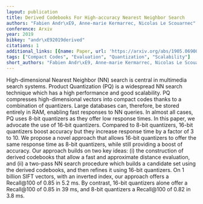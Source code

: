 ```yaml
---
layout: publication
title: Derived Codebooks For High-accuracy Nearest Neighbor Search
authors: "Fabien Andr\xE9, Anne-marie Kermarrec, Nicolas Le Scouarnec"
conference: Arxiv
year: 2019
bibkey: "andr\xE92019derived"
citations: 1
additional_links: [{name: Paper, url: 'https://arxiv.org/abs/1905.06900'}]
tags: ["Compact Codes", "Evaluation", "Quantization", "Scalability"]
short_authors: "Fabien Andr\xE9, Anne-marie Kermarrec, Nicolas Le Scouarnec"
---
```

High-dimensional Nearest Neighbor (NN) search is central in multimedia search
systems. Product Quantization (PQ) is a widespread NN search technique which
has a high performance and good scalability. PQ compresses high-dimensional
vectors into compact codes thanks to a combination of quantizers. Large
databases can, therefore, be stored entirely in RAM, enabling fast responses to
NN queries. In almost all cases, PQ uses 8-bit quantizers as they offer low
response times. In this paper, we advocate the use of 16-bit quantizers.
Compared to 8-bit quantizers, 16-bit quantizers boost accuracy but they
increase response time by a factor of 3 to 10. We propose a novel approach that
allows 16-bit quantizers to offer the same response time as 8-bit quantizers,
while still providing a boost of accuracy. Our approach builds on two key
ideas: (i) the construction of derived codebooks that allow a fast and
approximate distance evaluation, and (ii) a two-pass NN search procedure which
builds a candidate set using the derived codebooks, and then refines it using
16-bit quantizers. On 1 billion SIFT vectors, with an inverted index, our
approach offers a Recall@100 of 0.85 in 5.2 ms. By contrast, 16-bit quantizers
alone offer a Recall@100 of 0.85 in 39 ms, and 8-bit quantizers a Recall@100 of
0.82 in 3.8 ms.